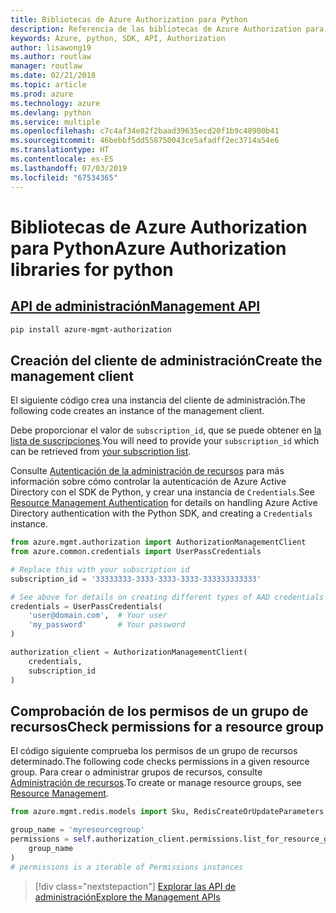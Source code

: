 ```yaml
---
title: Bibliotecas de Azure Authorization para Python
description: Referencia de las bibliotecas de Azure Authorization para Python
keywords: Azure, python, SDK, API, Authorization
author: lisawong19
ms.author: routlaw
manager: routlaw
ms.date: 02/21/2018
ms.topic: article
ms.prod: azure
ms.technology: azure
ms.devlang: python
ms.service: multiple
ms.openlocfilehash: c7c4af34e82f2baad39635ecd20f1b9c48900b41
ms.sourcegitcommit: 46bebbf5dd558750043ce5afadff2ec3714a54e6
ms.translationtype: HT
ms.contentlocale: es-ES
ms.lasthandoff: 07/03/2019
ms.locfileid: "67534365"
---
```

# <a name="azure-authorization-libraries-for-python"></a><span data-ttu-id="7aa23-104">Bibliotecas de Azure Authorization para Python</span><span class="sxs-lookup"><span data-stu-id="7aa23-104">Azure Authorization libraries for python</span></span>

## <a name="management-apipythonapioverviewazureauthorizationmanagement"></a>[<span data-ttu-id="7aa23-105">API de administración</span><span class="sxs-lookup"><span data-stu-id="7aa23-105">Management API</span></span>](/python/api/overview/azure/authorization/management)

```bash
pip install azure-mgmt-authorization
```

## <a name="create-the-management-client"></a><span data-ttu-id="7aa23-106">Creación del cliente de administración</span><span class="sxs-lookup"><span data-stu-id="7aa23-106">Create the management client</span></span>

<span data-ttu-id="7aa23-107">El siguiente código crea una instancia del cliente de administración.</span><span class="sxs-lookup"><span data-stu-id="7aa23-107">The following code creates an instance of the management client.</span></span>

<span data-ttu-id="7aa23-108">Debe proporcionar el valor de ``subscription_id``, que se puede obtener en [la lista de suscripciones](https://manage.windowsazure.com/#Workspaces/AdminTasks/SubscriptionMapping).</span><span class="sxs-lookup"><span data-stu-id="7aa23-108">You will need to provide your ``subscription_id`` which can be retrieved from [your subscription list](https://manage.windowsazure.com/#Workspaces/AdminTasks/SubscriptionMapping).</span></span>

<span data-ttu-id="7aa23-109">Consulte [Autenticación de la administración de recursos](/python/azure/python-sdk-azure-authenticate) para más información sobre cómo controlar la autenticación de Azure Active Directory con el SDK de Python, y crear una instancia de ``Credentials``.</span><span class="sxs-lookup"><span data-stu-id="7aa23-109">See [Resource Management Authentication](/python/azure/python-sdk-azure-authenticate) for details on handling Azure Active Directory authentication with the Python SDK, and creating a ``Credentials`` instance.</span></span>

```python
from azure.mgmt.authorization import AuthorizationManagementClient
from azure.common.credentials import UserPassCredentials

# Replace this with your subscription id
subscription_id = '33333333-3333-3333-3333-333333333333'

# See above for details on creating different types of AAD credentials
credentials = UserPassCredentials(
    'user@domain.com',  # Your user
    'my_password'       # Your password
)

authorization_client = AuthorizationManagementClient(
    credentials,
    subscription_id
)
```

## <a name="check-permissions-for-a-resource-group"></a><span data-ttu-id="7aa23-110">Comprobación de los permisos de un grupo de recursos</span><span class="sxs-lookup"><span data-stu-id="7aa23-110">Check permissions for a resource group</span></span>

<span data-ttu-id="7aa23-111">El código siguiente comprueba los permisos de un grupo de recursos determinado.</span><span class="sxs-lookup"><span data-stu-id="7aa23-111">The following code checks permissions in a given resource group.</span></span> <span data-ttu-id="7aa23-112">Para crear o administrar grupos de recursos, consulte [Administración de recursos](/python/api/overview/azure/azure.mgmt.resource).</span><span class="sxs-lookup"><span data-stu-id="7aa23-112">To create or manage resource groups, see [Resource Management](/python/api/overview/azure/azure.mgmt.resource).</span></span>

```python
from azure.mgmt.redis.models import Sku, RedisCreateOrUpdateParameters

group_name = 'myresourcegroup'
permissions = self.authorization_client.permissions.list_for_resource_group(
    group_name
)
# permissions is a iterable of Permissions instances
```

> [!div class="nextstepaction"]
> [<span data-ttu-id="7aa23-113">Explorar las API de administración</span><span class="sxs-lookup"><span data-stu-id="7aa23-113">Explore the Management APIs</span></span>](/python/api/overview/azure/authorization/management)
